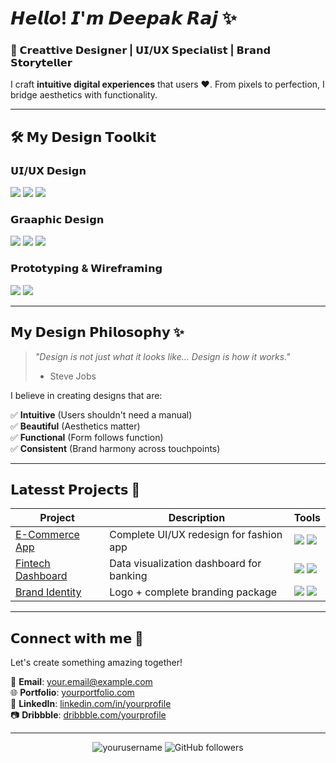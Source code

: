 # 𝙃𝙚𝙡𝙡𝙤! 𝙄'𝙢 𝘿𝙚𝙚𝙥𝙖𝙠 𝙍𝙖𝙟 ✨

### 🎨 𝗖𝗿𝗲𝗮𝘁𝘁𝗶𝘃𝗲 𝗗𝗲𝘀𝗶𝗴𝗻𝗲𝗿 | 𝗨𝗜/𝗨𝗫 𝗦𝗽𝗲𝗰𝗶𝗮𝗹𝗶𝘀𝘁 | 𝗕𝗿𝗮𝗻𝗱 𝗦𝘁𝗼𝗿𝘆𝘁𝗲𝗹𝗹𝗲𝗿

I craft **intuitive digital experiences** that users ♥️. From pixels to perfection, I bridge aesthetics with functionality.

---

## 🛠️ 𝗠𝘆 𝗗𝗲𝘀𝗶𝗴𝗻 𝗧𝗼𝗼𝗹𝗸𝗶𝘁

### 𝗨𝗜/𝗨𝗫 𝗗𝗲𝘀𝗶𝗴𝗻
<img src="https://img.shields.io/badge/Figma-F24E1E?style=for-the-badge&logo=figma&logoColor=white"> <img src="https://img.shields.io/badge/Adobe%20XD-470137?style=for-the-badge&logo=Adobe%20XD&logoColor=#FF61F6"> <img src="https://img.shields.io/badge/Sketch-FFB387?style=for-the-badge&logo=sketch&logoColor=black">

### 𝗚𝗿𝗮𝗮𝗽𝗵𝗶𝗰 𝗗𝗲𝘀𝗶𝗴𝗻
<img src="https://img.shields.io/badge/Adobe%20Photoshop-31A8FF?style=for-the-badge&logo=Adobe%20Photoshop&logoColor=black"> <img src="https://img.shields.io/badge/Adobe%20Illustrator-FF9A00?style=for-the-badge&logo=adobe%20illustrator&logoColor=white"> <img src="https://img.shields.io/badge/Adobe%20After%20Effects-9999FF?style=for-the-badge&logo=Adobe%20After%20Effects&logoColor=white">

### 𝗣𝗿𝗼𝘁𝗼𝘁𝘆𝗽𝗶𝗻𝗴 & 𝗪𝗶𝗿𝗲𝗳𝗿𝗮𝗺𝗶𝗻𝗴
<img src="https://img.shields.io/badge/InVision-FF3366?style=for-the-badge&logo=InVision&logoColor=white"> <img src="https://img.shields.io/badge/Balsamiq-00A4FF?style=for-the-badge&logo=Balsamiq&logoColor=white">

---

## 𝗠𝘆 𝗗𝗲𝘀𝗶𝗴𝗻 𝗣𝗵𝗶𝗹𝗼𝘀𝗼𝗽𝗵𝘆 ✨

> *"Design is not just what it looks like... Design is how it works."*  
> - Steve Jobs

I believe in creating designs that are:

✅ **Intuitive** (Users shouldn't need a manual)  
✅ **Beautiful** (Aesthetics matter)  
✅ **Functional** (Form follows function)  
✅ **Consistent** (Brand harmony across touchpoints)  

---

## 𝗟𝗮𝘁𝗲𝘀𝘀𝘁 𝗣𝗿𝗼𝗷𝗲𝗰𝘁𝘀 🚀

| Project | Description | Tools |
|---------|-------------|-------|
| [E-Commerce App](link) | Complete UI/UX redesign for fashion app | <img src="https://img.shields.io/badge/-Figma-orange"> <img src="https://img.shields.io/badge/-After%20Effects-blue"> |
| [Fintech Dashboard](link) | Data visualization dashboard for banking | <img src="https://img.shields.io/badge/-XD-purple"> <img src="https://img.shields.io/badge/-Illustrator-yellow"> |
| [Brand Identity](link) | Logo + complete branding package | <img src="https://img.shields.io/badge/-Illustrator-yellow"> <img src="https://img.shields.io/badge/-Photoshop-blue"> |

---

## 𝗖𝗼𝗻𝗻𝗲𝗰𝘁 𝘄𝗶𝘁𝗵 𝗺𝗲 🌈

Let's create something amazing together!

📧 **Email**: your.email@example.com  
🌐 **Portfolio**: [yourportfolio.com](https://www.deepakrajdandu.in)  
💼 **LinkedIn**: [linkedin.com/in/yourprofile](https://www.linkedin.com/deepak-raj-dandu)   
📷 **Dribbble**: [dribbble.com/yourprofile](https://www.dribbble.com/DeepakrajDandu)  

---

<p align="center">
  <img src="https://komarev.com/ghpvc/?username=yourusername&label=Profile%20views&color=0e75b6&style=flat" alt="yourusername" /> 
  <img alt="GitHub followers" src="https://img.shields.io/github/followers/yourusername?label=Follow&style=social">
</p>
